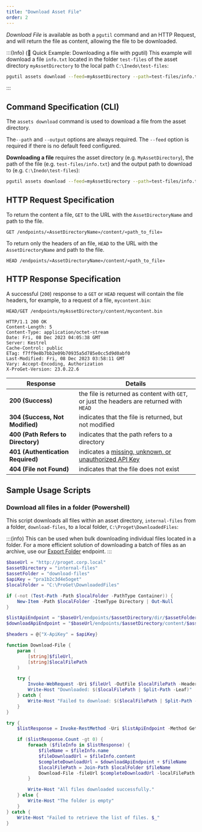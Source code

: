 ```yaml
---
title: "Download Asset File"
order: 2
---
```


*Download File* is available as both a `pgutil` command and an HTTP Request, and will return the file as content, allowing the file to be downloaded. 

:::(Info) (🚀 Quick Example: Downloading a file with pgutil)
This example will download a file `info.txt` located in the folder `test-files` of the asset directory `myAssetDirectory` to the local path `C:\Inedo\test-files`:

```bash
pgutil assets download --feed=myAssetDirectory --path=test-files/info.txt --output=C:\Inedo\test-files
```
:::

## Command Specification (CLI)
The `assets download` command is used to download a file from the asset directory.

The`--path` and `--output` options are always required. The `--feed` option is required if there is no default feed configured.

**Downloading a file** requires the asset directory (e.g. `MyAssetDirectory`), the path of the file (e.g. `test-files/info.txt`) and the output path to download to (e.g. `C:\Inedo\test-files`):

```bash
pgutil assets download --feed=myAssetDirectory --path=test-files/info.txt --output=C:\Inedo\test-files
```

## HTTP Request Specification
To return the content a file, `GET` to the URL with the `AssetDirectoryName` and path to the file.

```plaintext
GET /endpoints/«AssetDirectoryName»/content/«path_to_file»
```

To return only the headers of an file, `HEAD` to the URL with the `AssetDirectoryName` and path to the file.

```plaintext
HEAD /endpoints/«AssetDirectoryName»/content/«path_to_file»
```

## HTTP Response Specification
A successful (`200`) response to a `GET` or `HEAD` request will contain the file headers, for example, to a request of a file, `mycontent.bin`:

```plaintext
HEAD/GET /endpoints/myAssetDirectory/content/mycontent.bin

HTTP/1.1 200 OK
Content-Length: 5
Content-Type: application/octet-stream
Date: Fri, 08 Dec 2023 04:05:38 GMT
Server: Kestrel
Cache-Control: public
ETag: f7ff9e8b7bb2e09b70935a5d785e0cc5d9d0abf0
Last-Modified: Fri, 08 Dec 2023 03:58:11 GMT
Vary: Accept-Encoding, Authorization
X-ProGet-Version: 23.0.22.6
```

| Response | Details |
| --- | --- |
| **200 (Success)** | the file is returned as content with `GET`, or just the headers are returned with `HEAD` |
| **304 (Success, Not Modified)** | indicates that the file is returned, but not modified |
| **400 (Path Refers to Directory)** | indicates that the path refers to a directory |
| **401 (Authentication Required)** | indicates a [missing, unknown, or unauthorized API Key](/docs/proget/api/assets#authentication) |
| **404 (File not Found)** | indicates that the file does not exist |

## Sample Usage Scripts

### Download all files in a folder (Powershell)
This script downloads all files within an asset directory, `internal-files` from a folder, `download-files`, to a local folder, `C:\Proget\DownloadedFiles`:

:::(info)
This can be used when bulk downloading individual files located in a folder. For a more efficient solution of downloading a batch of files as an archive, use our [Export Folder](/docs/proget/api/assets/folder-endpoints/proget-api-assets-folders-export) endpoint.
:::

```powershell
$baseUrl = "http://proget.corp.local"
$assetDirectory = "internal-files"
$assetFolder = "download-files"
$apiKey = "pra1b2c3d4e5oget"
$localFolder = "C:\ProGet\DownloadedFiles"

if (-not (Test-Path -Path $localFolder -PathType Container)) {
    New-Item -Path $localFolder -ItemType Directory | Out-Null
}

$listApiEndpoint = "$baseUrl/endpoints/$assetDirectory/dir/$assetFolder" + "?recursive=false"
$downloadApiEndpoint = "$baseUrl/endpoints/$assetDirectory/content/$assetFolder/"

$headers = @{"X-ApiKey" = $apiKey}

function Download-File {
    param (
        [string]$fileUrl,
        [string]$localFilePath
    )

    try {
        Invoke-WebRequest -Uri $fileUrl -OutFile $localFilePath -Headers $headers -ErrorAction Stop
        Write-Host "Downloaded: $($localFilePath | Split-Path -Leaf)"
    } catch {
        Write-Host "Failed to download: $($localFilePath | Split-Path -Leaf). $_"
    }
}

try {
    $listResponse = Invoke-RestMethod -Uri $listApiEndpoint -Method Get -Headers $headers

    if ($listResponse.Count -gt 0) {
        foreach ($fileInfo in $listResponse) {
            $fileName = $fileInfo.name
            $fileDownloadUrl = $fileInfo.content
            $completeDownloadUrl = $downloadApiEndpoint + $fileName
            $localFilePath = Join-Path $localFolder $fileName
            Download-File -fileUrl $completeDownloadUrl -localFilePath $localFilePath
        }

        Write-Host "All files downloaded successfully."
    } else {
        Write-Host "The folder is empty"
    }
} catch {
    Write-Host "Failed to retrieve the list of files. $_"
}
```